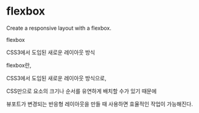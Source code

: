 # flexbox
Create a responsive layout with a flexbox.
﻿

flexbox

CSS3에서 도입된 새로운 레이아웃 방식

flexbox란,

CSS3에서 도입된 새로운 레이아웃 방식으로,

CSS만으로 요소의 크기나 순서를 유연하게 배치할 수가 있기 때문에

뷰포트가 변경되는 반응형 레이아웃을 만들 때 사용하면 효율적인 작업이 가능해진다.

﻿
